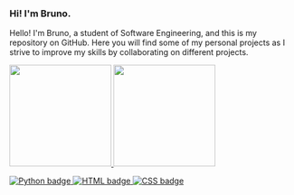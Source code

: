 <!DOCTYPE html>
<html>
<head>
</head>
<body>
  <h3>Hi! I'm Bruno.</h3>
  <p>Hello! I'm Bruno, a student of Software Engineering, and this is my repository on GitHub. Here you will find some of my personal projects as I strive to improve my skills by collaborating on different projects.</p>

  <div>
    <a href="https://github.com/brunomascioli">
    <img height="180em" src="https://github-readme-stats.vercel.app/api?username=brunomascioli&show_icons=true&theme=dracula&include_all_commits=true&count_private=true"/>
    <img height="180em" src="https://github-readme-stats.vercel.app/api/top-langs/?username=brunomascioli&layout=compact&langs_count=7&theme=dracula"/>
  </div>
    
  <img src="https://img.shields.io/badge/Python-3776AB?style=for-the-badge&logo=python&logoColor=white" alt="Python badge"> <img src="https://img.shields.io/badge/HTML-239120?style=for-the-badge&logo=html5&logoColor=white" alt="HTML badge"> <img src="https://img.shields.io/badge/CSS-239120?&style=for-the-badge&logo=css3&logoColor=white" alt="CSS badge">
</body>
</html>
